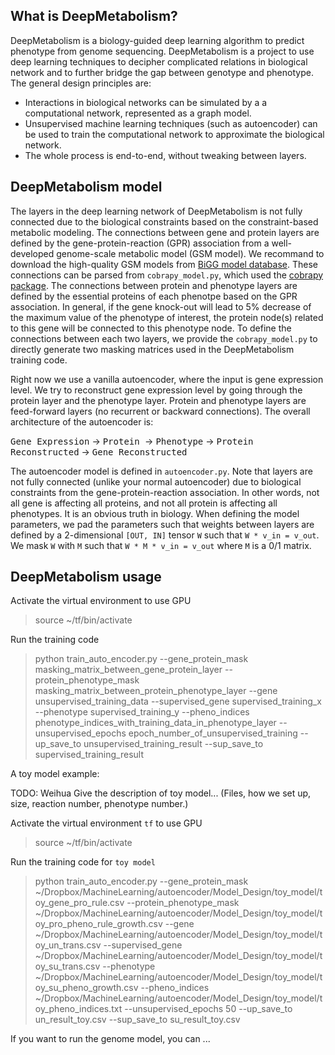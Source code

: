 What is DeepMetabolism?
--------------------------

DeepMetabolism is a biology-guided deep learning algorithm to predict phenotype from genome sequencing. DeepMetabolism is a project to use deep learning techniques to decipher complicated relations in biological network and to further bridge the gap between genotype and phenotype. The general design principles are:

* Interactions in biological networks can be simulated by a a computational network, represented as a graph model.
* Unsupervised machine learning techniques (such as autoencoder) can be used to train the computational network to approximate the biological network.
* The whole process is end-to-end, without tweaking between layers.


DeepMetabolism model
----------------------------------

The layers in the deep learning network of DeepMetabolism is not fully connected due to the biological constraints based on the constraint-based metabolic modeling. The connections between gene and protein layers are defined by the gene-protein-reaction (GPR) association from a well-developed genome-scale metabolic model (GSM model). We recommand to download the high-quality GSM models from [BiGG model database](bigg.ucsd.edu). These connections can be parsed from `cobrapy_model.py`, which used the [cobrapy package](https://github.com/opencobra/cobrapy). The connections between protein and phenotype layers are defined by the essential proteins of each phenotpe based on the GPR association. In general, if the gene knock-out will lead to 5% decrease of the maximum value of the phenotype of interest, the protein node(s) related to this gene will be connected to this phenotype node. To define the connections between each two layers, we provide the `cobrapy_model.py` to directly generate two masking matrices used in the DeepMetabolism training code.



Right now we use a vanilla autoencoder, where the input is gene expression level. We try to reconstruct gene expression level by going through the protein layer and the phenotype layer. Protein and phenotype layers are feed-forward layers (no recurrent or backward connections). The overall architecture of the autoencoder is:

<kbd>Gene Expression</kbd> -> <kbd>Protein </kbd> -> <kbd>Phenotype</kbd> -> <kbd>Protein Reconstructed</kbd> -> <kbd> Gene Reconstructed</kbd>

The autoencoder model is defined in `autoencoder.py`. Note that layers are not fully connected (unlike your normal autoencoder) due to biological constraints from the gene-protein-reaction association. In other words, not all gene is affecting all proteins, and not all protein is affecting all phenotypes. It is an obvious truth in biology. When defining the model parameters, we pad the parameters such that weights between layers are defined by a 2-dimensional `[OUT, IN]` tensor `W` such that `W * v_in = v_out`. We mask `W` with `M` such that `W * M * v_in = v_out` where `M` is a 0/1 matrix.

DeepMetabolism usage
-------------------------------

Activate the virtual environment to use GPU
> source ~/tf/bin/activate

Run the training code

> python train_auto_encoder.py --gene_protein_mask masking_matrix_between_gene_protein_layer --protein_phenotype_mask masking_matrix_between_protein_phenotype_layer --gene unsupervised_training_data --supervised_gene supervised_training_x --phenotype supervised_training_y --pheno_indices phenotype_indices_with_training_data_in_phenotype_layer --unsupervised_epochs epoch_number_of_unsupervised_training  --up_save_to unsupervised_training_result --sup_save_to supervised_training_result


A toy model example:

TODO: Weihua
Give the description of toy model... (Files, how we set up, size, reaction number, phenotype number.)


Activate the virtual environment `tf` to use GPU

> source ~/tf/bin/activate

Run the training code for `toy model`

> python train_auto_encoder.py --gene_protein_mask ~/Dropbox/MachineLearning/autoencoder/Model_Design/toy_model/toy_gene_pro_rule.csv --protein_phenotype_mask ~/Dropbox/MachineLearning/autoencoder/Model_Design/toy_model/toy_pro_pheno_rule_growth.csv --gene ~/Dropbox/MachineLearning/autoencoder/Model_Design/toy_model/toy_un_trans.csv --supervised_gene ~/Dropbox/MachineLearning/autoencoder/Model_Design/toy_model/toy_su_trans.csv --phenotype ~/Dropbox/MachineLearning/autoencoder/Model_Design/toy_model/toy_su_pheno_growth.csv --pheno_indices ~/Dropbox/MachineLearning/autoencoder/Model_Design/toy_model/toy_pheno_indices.txt --unsupervised_epochs 50  --up_save_to un_result_toy.csv --sup_save_to su_result_toy.csv

If you want to run the genome model, you can ...
